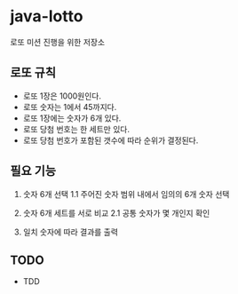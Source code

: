 # java-lotto
로또 미션 진행을 위한 저장소

## 로또 규칙

- 로또 1장은 1000원인다.
- 로또 숫자는 1에서 45까지다.
- 로또 1장에는 숫자가 6개 있다.
- 로또 당첨 번호는 한 세트만 있다.
- 로또 당첨 번호가 포함된 갯수에 따라 순위가 결정된다.

## 필요 기능

1. 숫자 6개 선택
    1.1 주어진 숫자 범위 내에서 임의의 6개 숫자 선택

2. 숫자 6개 세트를 서로 비교
    2.1 공통 숫자가 몇 개인지 확인

3. 일치 숫자에 따라 결과를 출력

## TODO
- TDD
